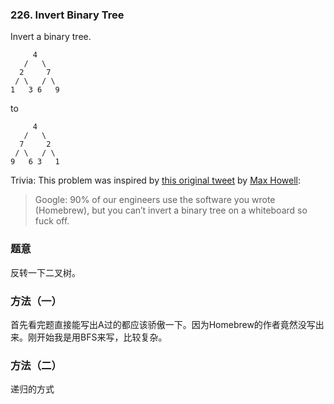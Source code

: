 ### 226\. Invert Binary Tree

Invert a binary tree.

         4
       /   \
      2     7
     / \   / \
    1   3 6   9

to

         4
       /   \
      7     2
     / \   / \
    9   6 3   1

Trivia:
This problem was inspired by [this original tweet](https://twitter.com/mxcl/status/608682016205344768) by [Max Howell](https://twitter.com/mxcl):

> Google: 90% of our engineers use the software you wrote (Homebrew), but you can’t invert a binary tree on a whiteboard so fuck off.

### 题意
反转一下二叉树。

### 方法（一）
首先看完题直接能写出A过的都应该骄傲一下。因为Homebrew的作者竟然没写出来。刚开始我是用BFS来写，比较复杂。

### 方法（二）
递归的方式